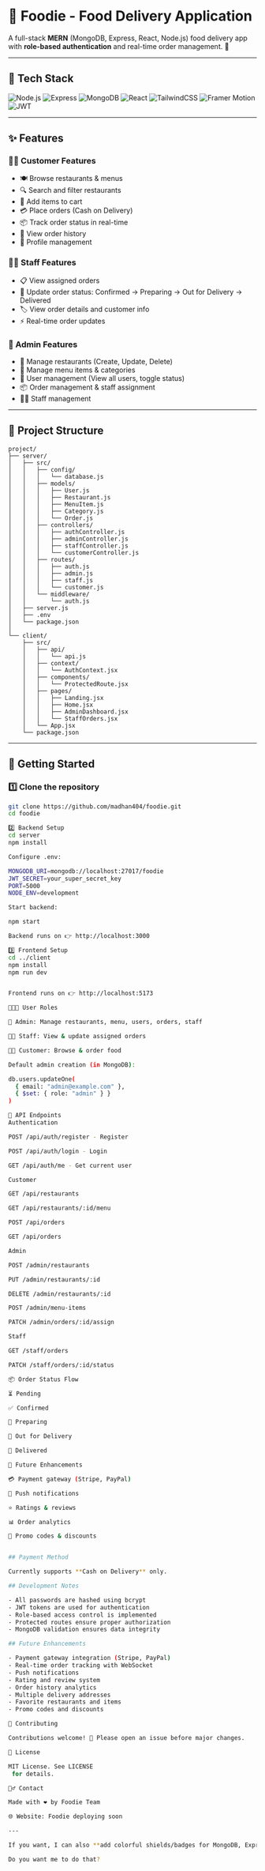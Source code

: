 # 🍔 Foodie - Food Delivery Application  

A full-stack **MERN** (MongoDB, Express, React, Node.js) food delivery app with **role-based authentication** and real-time order management. 🚀  

---

## 🚦 Tech Stack  

<p align="left">
  <img src="https://img.shields.io/badge/Node.js-339933?logo=node.js&logoColor=white" alt="Node.js"/>
  <img src="https://img.shields.io/badge/Express-000000?logo=express&logoColor=white" alt="Express"/>
  <img src="https://img.shields.io/badge/MongoDB-47A248?logo=mongodb&logoColor=white" alt="MongoDB"/>
  <img src="https://img.shields.io/badge/React-61DAFB?logo=react&logoColor=black" alt="React"/>
  <img src="https://img.shields.io/badge/TailwindCSS-38B2AC?logo=tailwind-css&logoColor=white" alt="TailwindCSS"/>
  <img src="https://img.shields.io/badge/FramerMotion-0055FF?logo=framer&logoColor=white" alt="Framer Motion"/>
  <img src="https://img.shields.io/badge/JWT-black?logo=jsonwebtokens&logoColor=white" alt="JWT"/>
</p>  

---

## ✨ Features  

### 🧑‍🎓 Customer Features
- 🍽 Browse restaurants & menus  
- 🔍 Search and filter restaurants  
- 🛒 Add items to cart  
- 💳 Place orders (Cash on Delivery)  
- 📦 Track order status in real-time  
- 📜 View order history  
- 👤 Profile management  

### 👨‍🍳 Staff Features
- 📋 View assigned orders  
- 🔄 Update order status: Confirmed → Preparing → Out for Delivery → Delivered  
- 🏷 View order details and customer info  
- ⚡ Real-time order updates  

### 👑 Admin Features
- 🏢 Manage restaurants (Create, Update, Delete)  
- 🍔 Manage menu items & categories  
- 👥 User management (View all users, toggle status)  
- 📦 Order management & staff assignment  
- 🧑‍🍳 Staff management  

---

## 📂 Project Structure  

```
project/
├── server/
│   ├── src/
│   │   ├── config/
│   │   │   └── database.js
│   │   ├── models/
│   │   │   ├── User.js
│   │   │   ├── Restaurant.js
│   │   │   ├── MenuItem.js
│   │   │   ├── Category.js
│   │   │   └── Order.js
│   │   ├── controllers/
│   │   │   ├── authController.js
│   │   │   ├── adminController.js
│   │   │   ├── staffController.js
│   │   │   └── customerController.js
│   │   ├── routes/
│   │   │   ├── auth.js
│   │   │   ├── admin.js
│   │   │   ├── staff.js
│   │   │   └── customer.js
│   │   └── middleware/
│   │       └── auth.js
│   ├── server.js
│   ├── .env
│   └── package.json
│
└── client/
    ├── src/
    │   ├── api/
    │   │   └── api.js
    │   ├── context/
    │   │   └── AuthContext.jsx
    │   ├── components/
    │   │   └── ProtectedRoute.jsx
    │   ├── pages/
    │   │   ├── Landing.jsx
    │   │   ├── Home.jsx
    │   │   ├── AdminDashboard.jsx
    │   │   └── StaffOrders.jsx
    │   └── App.jsx
    └── package.json
```

---

## 🚀 Getting Started  

### 1️⃣ Clone the repository  
```bash
git clone https://github.com/madhan404/foodie.git
cd foodie

2️⃣ Backend Setup
cd server
npm install

Configure .env:

MONGODB_URI=mongodb://localhost:27017/foodie
JWT_SECRET=your_super_secret_key
PORT=5000
NODE_ENV=development

Start backend:

npm start

Backend runs on 👉 http://localhost:3000

3️⃣ Frontend Setup
cd ../client
npm install
npm run dev


Frontend runs on 👉 http://localhost:5173

🧑‍🤝‍🧑 User Roles

👑 Admin: Manage restaurants, menu, users, orders, staff

👨‍🍳 Staff: View & update assigned orders

🧑‍🎓 Customer: Browse & order food

Default admin creation (in MongoDB):

db.users.updateOne(
  { email: "admin@example.com" },
  { $set: { role: "admin" } }
)

🔗 API Endpoints
Authentication

POST /api/auth/register - Register

POST /api/auth/login - Login

GET /api/auth/me - Get current user

Customer

GET /api/restaurants

GET /api/restaurants/:id/menu

POST /api/orders

GET /api/orders

Admin

POST /admin/restaurants

PUT /admin/restaurants/:id

DELETE /admin/restaurants/:id

POST /admin/menu-items

PATCH /admin/orders/:id/assign

Staff

GET /staff/orders

PATCH /staff/orders/:id/status

📦 Order Status Flow

⏳ Pending

✅ Confirmed

🍳 Preparing

🛵 Out for Delivery

🎉 Delivered

🔮 Future Enhancements

💳 Payment gateway (Stripe, PayPal)

🔔 Push notifications

⭐ Ratings & reviews

📊 Order analytics

🎁 Promo codes & discounts


## Payment Method

Currently supports **Cash on Delivery** only.

## Development Notes

- All passwords are hashed using bcrypt
- JWT tokens are used for authentication
- Role-based access control is implemented
- Protected routes ensure proper authorization
- MongoDB validation ensures data integrity

## Future Enhancements

- Payment gateway integration (Stripe, PayPal)
- Real-time order tracking with WebSocket
- Push notifications
- Rating and review system
- Order history analytics
- Multiple delivery addresses
- Favorite restaurants and items
- Promo codes and discounts

🤝 Contributing

Contributions welcome! 🎉 Please open an issue before major changes.

📄 License

MIT License. See LICENSE
 for details.

🙋‍♂️ Contact

Made with ❤️ by Foodie Team

🌐 Website: Foodie deploying soon

---

If you want, I can also **add colorful shields/badges for MongoDB, Express, React, Tailwind, JWT, Framer Motion** at the top like in your `RestIn` README, to make it look **super professional on GitHub**.  

Do you want me to do that?